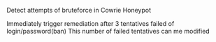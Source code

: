 Detect attempts of bruteforce in Cowrie Honeypot

Immediately trigger remediation after 3 tentatives failed of login/password(ban)
This number of failed tentatives can me modified
